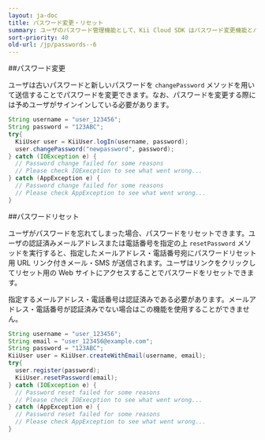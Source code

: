 ```yaml
---
layout: ja-doc
title: パスワード変更・リセット
summary: ユーザのパスワード管理機能として、Kii Cloud SDK はパスワード変更機能とパスワードリセット機能を提供しています。
sort-priority: 40
old-url: /jp/passwords--6
---
```

##パスワード変更

ユーザは古いパスワードと新しいパスワードを `changePassword` メソッドを用いて送信することでパスワードを変更できます。なお、パスワードを変更する際には予めユーザがサインインしている必要があります。

```java
String username = "user_123456";
String password = "123ABC";
try{
  KiiUser user = KiiUser.logIn(username, password);
  user.changePassword("newpassword", password);
} catch (IOException e) {
  // Password change failed for some reasons
  // Please check IOExecption to see what went wrong...
} catch (AppException e) {
  // Password change failed for some reasons
  // Please check AppException to see what went wrong...
}
```

##パスワードリセット

ユーザがパスワードを忘れてしまった場合、パスワードをリセットできます。ユーザの認証済みメールアドレスまたは電話番号を指定の上 `resetPassword` メソッドを実行すると、指定したメールアドレス・電話番号宛にパスワードリセット用 URL リンク付きメール・SMS が送信されます。ユーザはリンクをクリックしてリセット用の Web サイトにアクセスすることでパスワードをリセットできます。

指定するメールアドレス・電話番号は認証済みである必要があります。メールアドレス・電話番号が認証済みでない場合はこの機能を使用することができません。

```java
String username = "user_123456";
String email = "user_123456@example.com";
String password = "123ABC";
KiiUser user = KiiUser.createWithEmail(username, email);
try{
  user.register(password);
  KiiUser.resetPassword(email);
} catch (IOException e) {
  // Password reset failed for some reasons
  // Please check IOExecption to see what went wrong...
} catch (AppException e) {
  // Password reset failed for some reasons
  // Please check AppException to see what went wrong...
}
```
